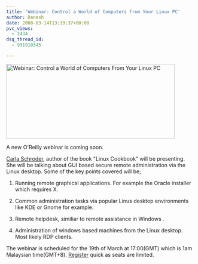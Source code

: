 ```yaml
---
title: 'Webinar: Control a World of Computers from Your Linux PC'
author: Danesh
date: 2008-03-14T13:39:37+00:00
pvc_views:
  - 2434
dsq_thread_id:
  - 931910345

---
```

[<img loading="lazy" src="http://farm4.static.flickr.com/3050/2331774897_ce37b9fba6_o.jpg" alt="Webinar: Control a World of Computers From Your Linux PC" border="0" height="200" width="450" />][1]

A new O'Reilly webinar is coming soon.

[Carla Schroder][2], author of the book "Linux Cookbook" will be presenting. She will be talking about GUI based secure remote administration via the Linux desktop. Some of the key points covered will be;

1. Running remote graphical applications. For example the Oracle installer which requires X.

2. Common administration tasks via popular Linus desktop environments like KDE or Gnome for example.

3. Remote helpdesk, similiar to remote assistance in Windows .

4. Administration of windows based machines from the Linux desktop. Most likely RDP clients.

The webinar is scheduled for the 19th of March at 17:00(GMT) which is 1am Malaysian time(GMT+8). [Register][3] quick as seats are limited.

 [1]: http://www.flickr.com/photos/dannyportal/2331774897/ "Webinar: Control a World of Computers From Your Linux PC by vwvr9, on Flickr"
 [2]: http://www.oreillynet.com/pub/au/1909
 [3]: http://www.oreillynet.com/pub/e/929